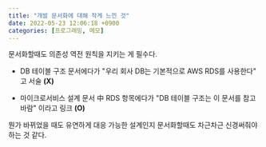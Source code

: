```yaml
---
title: "개발 문서화에 대해 작게 느낀 것"
date: 2022-05-23 12:06:18 +0900
categories: [프로그래밍, 메모]
---
```


문서화할때도 의존성 역전 원칙을 지키는 게 필수다.

- DB 테이블 구조 문서에다가 "우리 회사 DB는 기본적으로 AWS RDS를 사용한다" 고 서술 **(X)**

- 마이크로서비스 설계 문서 中 RDS 항목에다가 "DB 테이블 구조는 이 문서를 참고바람" 이라고 링크 **(O)**

뭔가 바뀌었을 때도 유연하게 대응 가능한 설계인지 문서화할때도 차근차근 신경써줘야 하는 것 같다.

